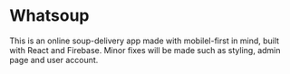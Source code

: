# Whatsoup
This is an online soup-delivery app made with mobilel-first in mind, built with React and Firebase. 
Minor fixes will be made such as styling, admin page and user account.
